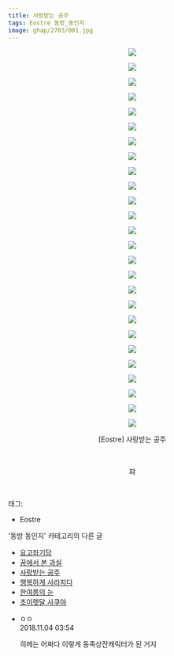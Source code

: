 ```yaml
---
title: 사랑받는 공주
tags: Eostre 동방_동인지
image: ghap/2703/001.jpg
---
```

<div class="article">
<p style="text-align: center; clear: none; float: none;"><img src="{{ site.nasurl }}/ghap/2703/001.jpg"/></p>
<p style="text-align: center; clear: none; float: none;"><img src="{{ site.nasurl }}/ghap/2703/002.jpg"/></p>
<p style="text-align: center; clear: none; float: none;"><img src="{{ site.nasurl }}/ghap/2703/003.jpg"/></p>
<p style="text-align: center; clear: none; float: none;"><img src="{{ site.nasurl }}/ghap/2703/004.jpg"/></p>
<p style="text-align: center; clear: none; float: none;"><img src="{{ site.nasurl }}/ghap/2703/005.jpg"/></p>
<p style="text-align: center; clear: none; float: none;"><img src="{{ site.nasurl }}/ghap/2703/006.jpg"/></p>
<p style="text-align: center; clear: none; float: none;"><img src="{{ site.nasurl }}/ghap/2703/007.jpg"/></p>
<p style="text-align: center; clear: none; float: none;"><img src="{{ site.nasurl }}/ghap/2703/008.jpg"/></p>
<p style="text-align: center; clear: none; float: none;"><img src="{{ site.nasurl }}/ghap/2703/009.jpg"/></p>
<p style="text-align: center; clear: none; float: none;"><img src="{{ site.nasurl }}/ghap/2703/010.jpg"/></p>
<p style="text-align: center; clear: none; float: none;"><img src="{{ site.nasurl }}/ghap/2703/011.jpg"/></p>
<p style="text-align: center; clear: none; float: none;"><img src="{{ site.nasurl }}/ghap/2703/012.jpg"/></p>
<p style="text-align: center; clear: none; float: none;"><img src="{{ site.nasurl }}/ghap/2703/013.jpg"/></p>
<p style="text-align: center; clear: none; float: none;"><img src="{{ site.nasurl }}/ghap/2703/014.jpg"/></p>
<p style="text-align: center; clear: none; float: none;"><img src="{{ site.nasurl }}/ghap/2703/015.jpg"/></p>
<p style="text-align: center; clear: none; float: none;"><img src="{{ site.nasurl }}/ghap/2703/016.jpg"/></p>
<p style="text-align: center; clear: none; float: none;"><img src="{{ site.nasurl }}/ghap/2703/017.jpg"/></p>
<p style="text-align: center; clear: none; float: none;"><img src="{{ site.nasurl }}/ghap/2703/018.jpg"/></p>
<p style="text-align: center; clear: none; float: none;"><img src="{{ site.nasurl }}/ghap/2703/019.jpg"/></p>
<p style="text-align: center; clear: none; float: none;"><img src="{{ site.nasurl }}/ghap/2703/020.jpg"/></p>
<p style="text-align: center; clear: none; float: none;"><img src="{{ site.nasurl }}/ghap/2703/021.jpg"/></p>
<p style="text-align: center; clear: none; float: none;"><img src="{{ site.nasurl }}/ghap/2703/022.jpg"/></p>
<p style="text-align: center; clear: none; float: none;"><img src="{{ site.nasurl }}/ghap/2703/023.jpg"/></p>
<p style="text-align: center; clear: none; float: none;"><img src="{{ site.nasurl }}/ghap/2703/024.jpg"/></p>
<p style="text-align: center; clear: none; float: none;"><img src="{{ site.nasurl }}/ghap/2703/025.jpg"/></p>
<p style="text-align: center; clear: none; float: none;"><img src="{{ site.nasurl }}/ghap/2703/026.jpg"/></p>
<p style="text-align: center; clear: none; float: none;">[Eostre] 사랑받는 공주</p>
<p style="text-align: center; clear: none; float: none;"><br/></p>
<p style="text-align: center; clear: none; float: none;">퍄</p>
<p><br/></p>
</div><div class="tagTrail">
<p>태그: </p>
<ul>
<li>Eostre</li>
</ul>
</div><div class="another">
<p>'동방 동인지' 카테고리의 다른 글</p>
<ul>
<li><a href="/2016-10-30-ghap_2705">요고좌기담</a></li>
<li><a href="/2016-10-30-ghap_2704">꿈에서 본 과실</a></li>
<li><a href="/2016-10-30-ghap_2703">사랑받는 공주</a></li>
<li><a href="/2016-10-30-ghap_2702">행복하게 사라지다</a></li>
<li><a href="/2016-10-30-ghap_2701">한여름의 눈</a></li>
<li><a href="/2016-10-30-ghap_2700">초이렛달 사쿠야</a></li>
</ul>
</div><div class="cb_module cb_fluid">
<div class="cb_wrt cb_profile">
<div class="comment">
<ul>
<li class="cb_thumb_off" id="comment15367260">
<div class="cb_comment_area">
<div class="cb_info_area">
<div class="cb_section">
<span class="cb_nick_name">ㅇㅇ</span>
</div>
<div class="cb_section">
<span class="cb_date">2018.11.04 03:54 </span>
</div>
</div>
<div class="cb_dsc_comment">
<p class="cb_dsc">
											히메는 어쩌다 이렇게 동족상잔캐릭터가 된 거지
										</p>
</div>
</div></li>
</ul>
</div>
</div><!-- commentList close -->
</div>